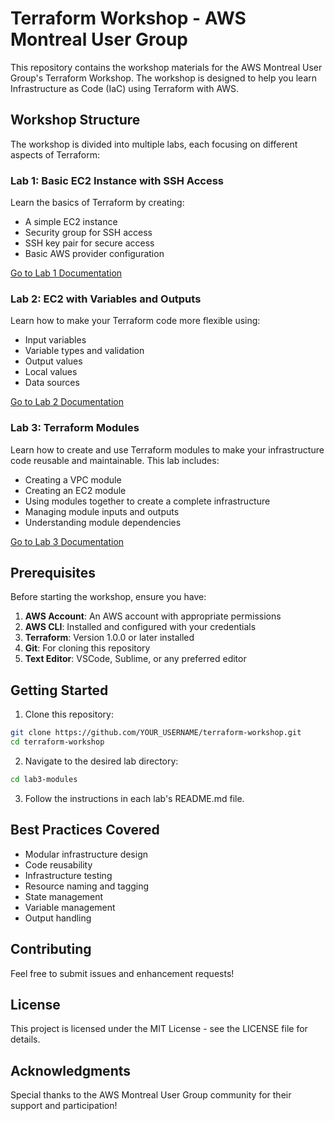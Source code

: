 # Terraform Workshop - AWS Montreal User Group

This repository contains the workshop materials for the AWS Montreal User Group's Terraform Workshop. The workshop is designed to help you learn Infrastructure as Code (IaC) using Terraform with AWS.

## Workshop Structure

The workshop is divided into multiple labs, each focusing on different aspects of Terraform:

### Lab 1: Basic EC2 Instance with SSH Access
Learn the basics of Terraform by creating:
- A simple EC2 instance
- Security group for SSH access
- SSH key pair for secure access
- Basic AWS provider configuration

[Go to Lab 1 Documentation](./lab1-ec2-ssh/README.md)

### Lab 2: EC2 with Variables and Outputs
Learn how to make your Terraform code more flexible using:
- Input variables
- Variable types and validation
- Output values
- Local values
- Data sources

[Go to Lab 2 Documentation](./lab2-ec2-variables/README.md)

### Lab 3: Terraform Modules
Learn how to create and use Terraform modules to make your infrastructure code reusable and maintainable. This lab includes:
- Creating a VPC module
- Creating an EC2 module
- Using modules together to create a complete infrastructure
- Managing module inputs and outputs
- Understanding module dependencies

[Go to Lab 3 Documentation](./lab3-modules/README.md)

## Prerequisites

Before starting the workshop, ensure you have:

1. **AWS Account**: An AWS account with appropriate permissions
2. **AWS CLI**: Installed and configured with your credentials
3. **Terraform**: Version 1.0.0 or later installed
4. **Git**: For cloning this repository
5. **Text Editor**: VSCode, Sublime, or any preferred editor

## Getting Started

1. Clone this repository:
```bash
git clone https://github.com/YOUR_USERNAME/terraform-workshop.git
cd terraform-workshop
```

2. Navigate to the desired lab directory:
```bash
cd lab3-modules
```

3. Follow the instructions in each lab's README.md file.

## Best Practices Covered

- Modular infrastructure design
- Code reusability
- Infrastructure testing
- Resource naming and tagging
- State management
- Variable management
- Output handling

## Contributing

Feel free to submit issues and enhancement requests!

## License

This project is licensed under the MIT License - see the LICENSE file for details.

## Acknowledgments

Special thanks to the AWS Montreal User Group community for their support and participation! 